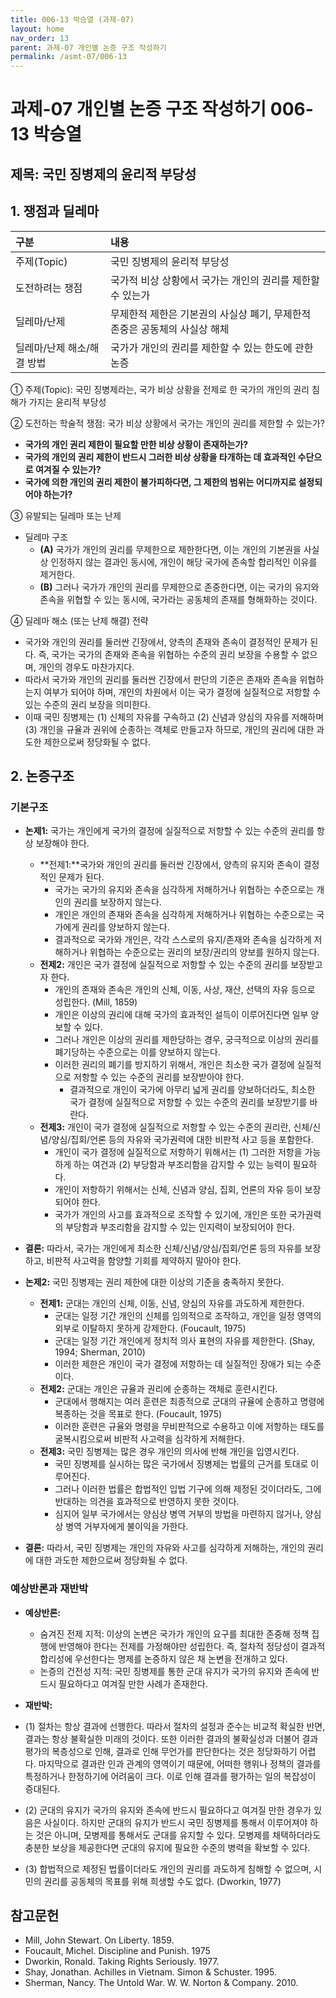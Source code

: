 ```yaml
---
title: 006-13 박승열 (과제-07)
layout: home
nav_order: 13
parent: 과제-07 개인별 논증 구조 작성하기
permalink: /asmt-07/006-13
---
```


# 과제-07 개인별 논증 구조 작성하기 006-13 박승열

## 제목: 국민 징병제의 윤리적 부당성  

## 1. 쟁점과 딜레마

| 구분 | 내용 |
|:---|:---|
| 주제(Topic) | 국민 징병제의 윤리적 부당성 |
| 도전하려는 쟁점 | 국가적 비상 상황에서 국가는 개인의 권리를 제한할 수 있는가 |
| 딜레마/난제 | 무제한적 제한은 기본권의 사실상 폐기, 무제한적 존중은 공동체의 사실상 해체 |
| 딜레마/난제 해소/해결 방법 | 국가가 개인의 권리를 제한할 수 있는 한도에 관한 논증 |

① 주제(Topic): 국민 징병제라는, 국가 비상 상황을 전제로 한 국가의 개인의 권리 침해가 가지는 윤리적 부당성 

② 도전하는 학술적 쟁점: 국가 비상 상황에서 국가는 개인의 권리를 제한할 수 있는가? 

- **국가의 개인 권리 제한이 필요할 만한 비상 상황이 존재하는가?**  
- **국가의 개인의 권리 제한이 반드시 그러한 비상 상황을 타개하는 데 효과적인 수단으로 여겨질 수 있는가?**  
- **국가에 의한 개인의 권리 제한이 불가피하다면, 그 제한의 범위는 어디까지로 설정되어야 하는가?**

③ 유발되는 딜레마 또는 난제

- 딜레마 구조
  - **(A)** 국가가 개인의 권리를 무제한으로 제한한다면, 이는 개인의 기본권을 사실상 인정하지 않는 결과인 동시에, 개인이 해당 국가에 존속할 합리적인 이유를 제거한다.
  - **(B)** 그러나 국가가 개인의 권리를 무제한으로 존중한다면, 이는 국가의 유지와 존속을 위협할 수 있는 동시에, 국가라는 공동체의 존재를 형해화하는 것이다.

④ 딜레마 해소 (또는 난제 해결) 전략

- 국가와 개인의 권리를 둘러싼 긴장에서, 양측의 존재와 존속이 결정적인 문제가 된다. 즉, 국가는 국가의 존재와 존속을 위협하는 수준의 권리 보장을 수용할 수 없으며, 개인의 경우도 마찬가지다. 
- 따라서 국가와 개인의 권리를 둘러싼 긴장에서 판단의 기준은 존재와 존속을 위협하는지 여부가 되어야 하며, 개인의 차원에서 이는 국가 결정에 실질적으로 저항할 수 있는 수준의 권리 보장을 의미한다. 
- 이때 국민 징병제는 (1) 신체의 자유를 구속하고 (2) 신념과 양심의 자유를 저해하며 (3) 개인을 규율과 권위에 순종하는 객체로 만들고자 하므로, 개인의 권리에 대한 과도한 제한으로써 정당화될 수 없다. 

## 2. 논증구조

### 기본구조

- **논제1:** 국가는 개인에게 국가의 결정에 실질적으로 저항할 수 있는 수준의 권리를 항상 보장해야 한다. 
  - **전제1:**국가와 개인의 권리를 둘러싼 긴장에서, 양측의 유지와 존속이 결정적인 문제가 된다.
    - 국가는 국가의 유지와 존속을 심각하게 저해하거나 위협하는 수준으로는 개인의 권리를 보장하지 않는다.
    - 개인은 개인의 존재와 존속을 심각하게 저해하거나 위협하는 수준으로는 국가에게 권리를 양보하지 않는다. 
	- 결과적으로 국가와 개인은, 각각 스스로의 유지/존재와 존속을 심각하게 저해하거나 위협하는 수준으로는 권리의 보장/권리의 양보를 원하지 않는다.
  - **전제2:** 개인은 국가 결정에 실질적으로 저항할 수 있는 수준의 권리를 보장받고자 한다.
    - 개인의 존재와 존속은 개인의 신체, 이동, 사상, 재산, 선택의 자유 등으로 성립한다. (Mill, 1859)
    - 개인은 이상의 권리에 대해 국가의 효과적인 설득이 이루어진다면 일부 양보할 수 있다.
    - 그러나 개인은 이상의 권리를 제한당하는 경우, 궁극적으로 이상의 권리를 폐기당하는 수준으로는 이를 양보하지 않는다.
    - 이러한 권리의 폐기를 방지하기 위해서, 개인은 최소한 국가 결정에 실질적으로 저항할 수 있는 수준의 권리를 보장받아야 한다.
        - 결과적으로 개인이 국가에 아무리 넓게 권리를 양보하더라도, 최소한 국가 결정에 실질적으로 저항할 수 있는 수준의 권리를 보장받기를 바란다. 
  - **전제3:** 개인이 국가 결정에 실질적으로 저항할 수 있는 수준의 권리란, 신체/신념/양심/집회/언론 등의 자유와 국가권력에 대한 비판적 사고 등을 포함한다.
      - 개인이 국가 결정에 실질적으로 저항하기 위해서는 (1) 그러한 저항을 가능하게 하는 여건과 (2) 부당함과 부조리함을 감지할 수 있는 능력이 필요하다.
      - 개인이 저항하기 위해서는 신체, 신념과 양심, 집회, 언론의 자유 등이 보장되어야 한다.
      - 국가가 개인의 사고를 효과적으로 조작할 수 있기에, 개인은 또한 국가권력의 부당함과 부조리함을 감지할 수 있는 인지력이 보장되어야 한다.
- **결론:** 따라서, 국가는 개인에게 최소한 신체/신념/양심/집회/언론 등의 자유를 보장하고, 비판적 사고력을 함양할 기회를 제약하지 말아야 한다.  

- **논제2:** 국민 징병제는 권리 제한에 대한 이상의 기준을 충족하지 못한다. 
  - **전제1:** 군대는 개인의 신체, 이동, 신념, 양심의 자유를 과도하게 제한한다. 
    - 군대는 일정 기간 개인의 신체를 임의적으로 조작하고, 개인을 일정 영역의 외부로 이탈하지 못하게 강제한다. (Foucault, 1975)
    - 군대는 일정 기간 개인에게 정치적 의사 표현의 자유를 제한한다. (Shay, 1994; Sherman, 2010)
    - 이러한 제한은 개인이 국가 결정에 저항하는 데 실질적인 장애가 되는 수준이다. 
  - **전제2:** 군대는 개인은 규율과 권리에 순종하는 객체로 훈련시킨다. 
    - 군대에서 행해지는 여러 훈련은 최종적으로 군대의 규율에 순종하고 명령에 복종하는 것을 목표로 한다. (Foucault, 1975)
    - 이러한 훈련은 규율와 명령을 무비판적으로 수용하고 이에 저항하는 태도를 굴복시킴으로써 비판적 사고력을 심각하게 저해한다.
  - **전제3:** 국민 징병제는 많은 경우 개인의 의사에 반해 개인을 입영시킨다.
    - 국민 징병제를 실시하는 많은 국가에서 징병제는 법률의 근거를 토대로 이루어진다.
    - 그러나 이러한 법률은 합법적인 입법 기구에 의해 제정된 것이더라도, 그에 반대하는 의견을 효과적으로 반영하지 못한 것이다. 
    - 심지어 일부 국가에서는 양심상 병역 거부의 방법을 마련하지 않거나, 양심상 병역 거부자에게 불이익을 가한다.
- **결론:** 따라서, 국민 징병제는 개인의 자유와 사고를 심각하게 저해하는, 개인의 권리에 대한 과도한 제한으로써 정당화될 수 없다.   


### 예상반론과 재반박

- **예상반론:**
  - 숨겨진 전제 지적: 이상의 논변은 국가가 개인의 요구를 최대한 존중해 정책 집행에 반영해야 한다는 전제를 가정해야만 성립한다. 즉, 절차적 정당성이 결과적 합리성에 우선한다는 명제를 논증하지 않은 채 논변을 전개하고 있다.
  - 논증의 건전성 지적: 국민 징병제를 통한 군대 유지가 국가의 유지와 존속에 반드시 필요하다고 여겨질 만한 사례가 존재한다. 

- **재반박:** 
 - (1) 절차는 항상 결과에 선행한다. 따라서 절차의 설정과 준수는 비교적 확실한 반면, 결과는 항상 불확실한 미래의 것이다. 또한 이러한 결과의 불확실성과 더불어 결과 평가의 복층성으로 인해, 결과로 인해 무언가를 판단한다는 것은 정당화하기 어렵다. 마지막으로 결과란 인과 관계의 영역이기 때문에, 어떠한 행위나 정책의 결과를 특정하거나 한정하기에 어려움이 크다. 이로 인해 결과를 평가하는 일의 복잡성이 증대된다.
 - (2) 군대의 유지가 국가의 유지와 존속에 반드시 필요하다고 여겨질 만한 경우가 있음은 사실이다. 하지만 군대의 유지가 반드시 국민 징병제를 통해서 이루어져야 하는 것은 아니며, 모병제를 통해서도 군대를 유지할 수 있다. 모병제를 채택하더라도 충분한 보상을 제공한다면 군대의 유지에 필요한 수준의 병력을 확보할 수 있다. 
 - (3) 합법적으로 제정된 법률이더라도 개인의 권리를 과도하게 침해할 수 없으며, 시민의 권리를 공동체의 목표를 위해 희생할 수도 없다. (Dworkin, 1977)

## 참고문헌

- Mill, John Stewart. On Liberty. 1859.
- Foucault, Michel. Discipline and Punish. 1975
- Dworkin, Ronald. Taking Rights Seriously. 1977.
- Shay, Jonathan. Achilles in Vietnam. Simon & Schuster. 1995.
- Sherman, Nancy. The Untold War. W. W. Norton & Company. 2010.